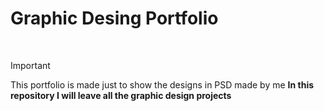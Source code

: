 # Graphic Desing Portfolio

<br>

> [!IMPORTANT]
> This portfolio is made just to show the designs in PSD made by me
**In this repository I will leave all the graphic design projects**
<br>

